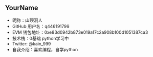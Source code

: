 ## YourName

- 昵称：山顶洞人
- GitHub 用户名：q446191796  
- EVM 钱包地址：0xe83d0942b873e019a17c2a908b100d1051387ca3
- 技术栈：0基础 python学习中   
- Twitter: @kain_999  
- 自我介绍：喜欢编程，自学python    
